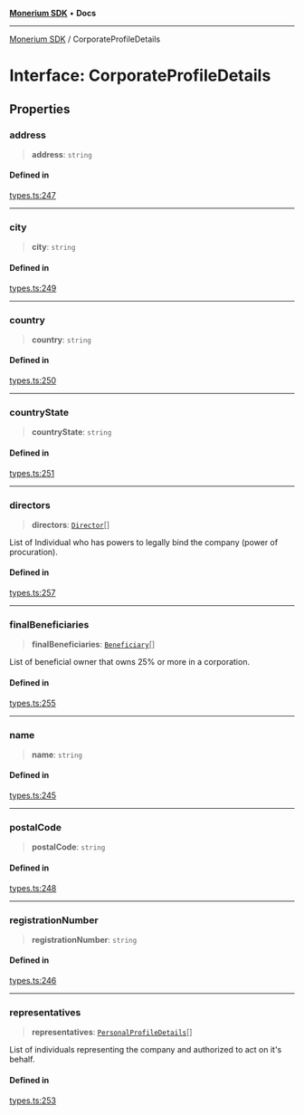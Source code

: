 [**Monerium SDK**](../README.md) • **Docs**

***

[Monerium SDK](../README.md) / CorporateProfileDetails

# Interface: CorporateProfileDetails

## Properties

### address

> **address**: `string`

#### Defined in

[types.ts:247](https://github.com/monerium/js-monorepo/blob/main/packages/sdk/src/types.ts#L247)

***

### city

> **city**: `string`

#### Defined in

[types.ts:249](https://github.com/monerium/js-monorepo/blob/main/packages/sdk/src/types.ts#L249)

***

### country

> **country**: `string`

#### Defined in

[types.ts:250](https://github.com/monerium/js-monorepo/blob/main/packages/sdk/src/types.ts#L250)

***

### countryState

> **countryState**: `string`

#### Defined in

[types.ts:251](https://github.com/monerium/js-monorepo/blob/main/packages/sdk/src/types.ts#L251)

***

### directors

> **directors**: [`Director`](../type-aliases/Director.md)[]

List of Individual who has powers to legally bind the company (power of procuration).

#### Defined in

[types.ts:257](https://github.com/monerium/js-monorepo/blob/main/packages/sdk/src/types.ts#L257)

***

### finalBeneficiaries

> **finalBeneficiaries**: [`Beneficiary`](../type-aliases/Beneficiary.md)[]

List of beneficial owner that owns 25% or more in a corporation.

#### Defined in

[types.ts:255](https://github.com/monerium/js-monorepo/blob/main/packages/sdk/src/types.ts#L255)

***

### name

> **name**: `string`

#### Defined in

[types.ts:245](https://github.com/monerium/js-monorepo/blob/main/packages/sdk/src/types.ts#L245)

***

### postalCode

> **postalCode**: `string`

#### Defined in

[types.ts:248](https://github.com/monerium/js-monorepo/blob/main/packages/sdk/src/types.ts#L248)

***

### registrationNumber

> **registrationNumber**: `string`

#### Defined in

[types.ts:246](https://github.com/monerium/js-monorepo/blob/main/packages/sdk/src/types.ts#L246)

***

### representatives

> **representatives**: [`PersonalProfileDetails`](PersonalProfileDetails.md)[]

List of individuals representing the company and authorized to act on it's behalf.

#### Defined in

[types.ts:253](https://github.com/monerium/js-monorepo/blob/main/packages/sdk/src/types.ts#L253)
